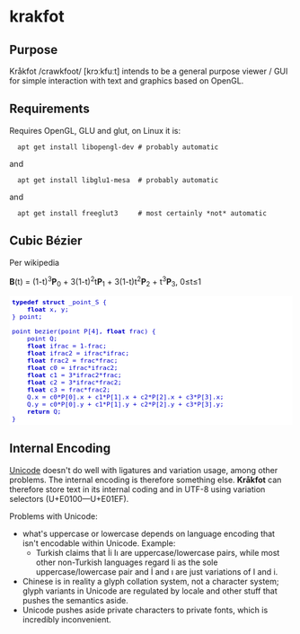 # krakfot

## Purpose

Kråkfot /crawkfoot/ [krɔːkfuːt] intends to be a general purpose viewer / GUI for simple interaction with text and graphics based on OpenGL.

## Requirements

Requires OpenGL, GLU and glut, on Linux it is:

      apt get install libopengl-dev # probably automatic

and

      apt get install libglu1-mesa  # probably automatic

and

      apt get install freeglut3     # most certainly *not* automatic

## Cubic Bézier

Per wikipedia

**B**(t) = (1-t)<sup>3</sup>**P**<sub>0</sub> + 3(1-t)<sup>2</sup>t**P**<sub>1</sub> + 3(1-t)t<sup>2</sup>**P**<sub>2</sub> + t<sup>3</sup>**P**<sub>3</sub>, 0&le;t&le;1

<pre style="font-size:80%; background: white; color: #00C; padding: 0.4em;">
<b>typedef</b> <b>struct</b> _point_S {
    <b class="green">float</b> x, y;
} point;

point bezier(point P[4], <b class="green">float</b> frac) {
    point Q;
    <b class="green">float</b> ifrac = 1-frac;
    <b class="green">float</b> ifrac2 = ifrac*ifrac;
    <b class="green">float</b> frac2 = frac*frac;
    <b class="green">float</b> c0 = ifrac*ifrac2;
    <b class="green">float</b> c1 = 3*ifrac2*frac;
    <b class="green">float</b> c2 = 3*ifrac*frac2;
    <b class="green">float</b> c3 = frac*frac2;
    Q.x = c0*P[0].x + c1*P[1].x + c2*P[2].x + c3*P[3].x;
    Q.y = c0*P[0].y + c1*P[1].y + c2*P[2].y + c3*P[3].y;
    <b>return</b> Q;
}
</pre>

## Internal Encoding

[Unicode](https://www.unicode.org/charts/) doesn't do well with ligatures and variation usage, among other problems. The internal encoding is therefore something else. **Kråkfot** can therefore store text in its internal coding and in UTF-8 using variation selectors (U+E0100&mdash;U+E01EF).

Problems with Unicode:

* what's uppercase or lowercase depends on language encoding
  that isn't encodable within Unicode. Example:
    * Turkish claims that İi Iı are uppercase/lowercase
      pairs, while most other non-Turkish languages regard
      Ii as the sole uppercase/lowercase pair and İ and ı
      are just variations of I and i.
* Chinese is in reality a glyph collation system, not a
  character system; glyph variants in Unicode are regulated
  by locale and other stuff that pushes the semantics aside.
* Unicode pushes aside private characters to private fonts,
  which is incredibly inconvenient.
